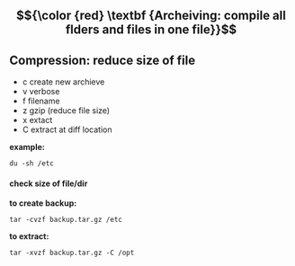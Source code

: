  ## $${\color {red} \textbf {Archeiving: compile all flders and files in one file}}$$
 ## Compression: reduce size of file

 - c create new archieve
 - v verbose
 - f filename
 - z gzip (reduce file size)
 - x extact  
 - C  extract at diff location

**example:**
````
du -sh /etc
````
####  check size of file/dir

**to create backup:**

````
tar -cvzf backup.tar.gz /etc
````

**to extract:**
````
tar -xvzf backup.tar.gz -C /opt
````
